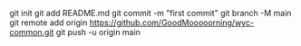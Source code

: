 git init
git add README.md
git commit -m "first commit"
git branch -M main
git remote add origin https://github.com/GoodMooooorning/wyc-common.git
git push -u origin main
